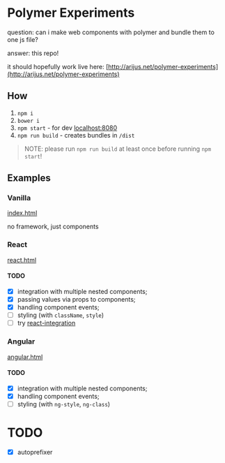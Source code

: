 # Polymer Experiments

question: can i make web components with polymer and bundle them to one js file?

answer: this repo!

it should hopefully work live here: [http://arijus.net/polymer-experiments](http://arijus.net/polymer-experiments)

## How

1. `npm i`
1. `bower i`
1. `npm start` - for dev [localhost:8080](http://localhost:8080)
1. `npm run build` - creates bundles in `/dist`

> NOTE: please run `npm run build` at least once before running `npm start`!

## Examples

### Vanilla

[index.html](index.html)

no framework, just components

### React

[react.html](react.html)

#### TODO

* [x] integration with multiple nested components;
* [x] passing values via props to components;
* [x] handling component events;
* [ ] styling (with `className`, `style`)
* [ ] try [react-integration](https://github.com/webcomponents/react-integration)

### Angular

[angular.html](angular.html)

#### TODO

* [x] integration with multiple nested components;
* [x] handling component events;
* [ ] styling (with `ng-style`, `ng-class`)

# TODO

* [x] autoprefixer

